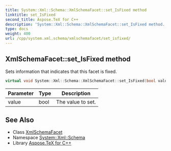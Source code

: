 ```yaml
---
title: System::Xml::Schema::XmlSchemaFacet::set_IsFixed method
linktitle: set_IsFixed
second_title: Aspose.TeX for C++
description: 'System::Xml::Schema::XmlSchemaFacet::set_IsFixed method. Sets information that indicates that this facet is fixed in C++.'
type: docs
weight: 400
url: /cpp/system.xml.schema/xmlschemafacet/set_isfixed/
---
```

## XmlSchemaFacet::set_IsFixed method


Sets information that indicates that this facet is fixed.

```cpp
virtual void System::Xml::Schema::XmlSchemaFacet::set_IsFixed(bool value)
```


| Parameter | Type | Description |
| --- | --- | --- |
| value | bool | The value to set. |

## See Also

* Class [XmlSchemaFacet](../)
* Namespace [System::Xml::Schema](../../)
* Library [Aspose.TeX for C++](../../../)
